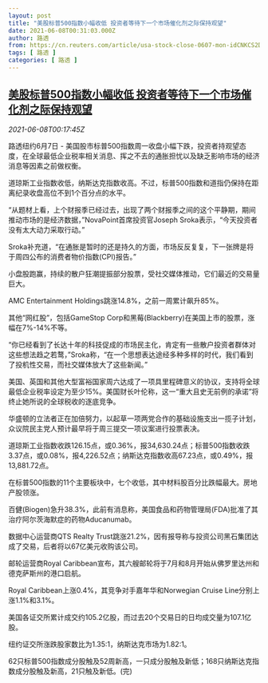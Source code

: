 ```yaml
---
layout: post
title: "美股标普500指数小幅收低 投资者等待下一个市场催化剂之际保持观望"
date: 2021-06-08T00:31:03.000Z
author: 路透
from: https://cn.reuters.com/article/usa-stock-close-0607-mon-idCNKCS2DK00X
tags: [ 路透 ]
categories: [ 路透 ]
---
```

<!--1623112263000-->
[美股标普500指数小幅收低 投资者等待下一个市场催化剂之际保持观望](https://cn.reuters.com/article/usa-stock-close-0607-mon-idCNKCS2DK00X)
------

<div>
<div><i>2021-06-08T00:17:45Z</i></div><p>路透纽约6月7日 - 美国股市标普500指数周一收盘小幅下跌，投资者持观望态度，在全球最低企业税率相关消息、挥之不去的通胀担忧以及缺乏影响市场的经济消息等因素之前做权衡。</p><p>道琼斯工业指数收低，纳斯达克指数收高。不过，标普500指数和道指仍保持在距离纪录收盘高位不到1个百分点的水平。</p><p>“从题材上看，上个财报季已经过去，出现了两个财报季之间的这个平静期，期间推动市场的是经济数据，”NovaPoint首席投资官Joseph Sroka表示，“今天投资者没有太大动力采取行动。”</p><p>Sroka补充道，“在通胀是暂时的还是持久的方面，市场反反复复，下一张牌是将于周四公布的消费者物价指数(CPI)报告。”</p><p>小盘股跑赢，持续的散户狂潮提振部分股票，受社交媒体推动，它们最近的交易量巨大。</p><p>AMC Entertainment Holdings跳涨14.8%，之前一周累计飙升85%。</p><p>其他“网红股”，包括GameStop Corp和黑莓(Blackberry)在美国上市的股票，涨幅在7%-14%不等。</p><p>“你已经看到了长达十年的科技促成的市场民主化，肯定有一些散户投资者群体对这些想法趋之若鹜，”Sroka称，“在一个思想表达途经多种多样的时代，我们看到了投机性交易，而社交媒体放大了这些新闻。”</p><p>美国、英国和其他大型富裕国家周六达成了一项具里程碑意义的协议，支持将全球最低企业税率设定为至少15%。美国财长叶伦称，这一“重大且史无前例的承诺”将终止她所说的全球税收的逐底竞争。</p><p>华盛顿的立法者正在加倍努力，以起草一项两党合作的基础设施支出一揽子计划，众议院民主党人预计最早将于周三提交一项议案进行投票表决。</p><p>道琼斯工业指数收跌126.15点，或0.36%，报34,630.24点；标普500指数收跌3.37点，或0.08%，报4,226.52点；纳斯达克指数收高67.23点，或0.49%，报13,881.72点。</p><p>在标普500指数的11个主要板块中，七个收低，其中材料股百分比跌幅最大。房地产股领涨。</p><p>百健(Biogen)急升38.3%，此前有消息称，美国食品和药物管理局(FDA)批准了其治疗阿尔茨海默症的药物Aducanumab。</p><p>数据中心运营商QTS Realty Trust跳涨21.2%，因有报导称与投资公司黑石集团达成了交易，后者将以67亿美元收购该公司。</p><p>邮轮运营商Royal Caribbean宣布，其六艘邮轮将于7月和8月开始从佛罗里达州和德克萨斯州的港口启航。</p><p>Royal Caribbean上涨0.4%，其竞争对手嘉年华和Norwegian Cruise Line分别上涨1.1%和3.1%。</p><p>美国各证交所累计成交约105.2亿股，而过去20个交易日的日均成交量为107.1亿股。</p><p>纽约证交所涨跌股家数比为1.35:1，纳斯达克市场为1.82:1。</p><p>62只标普500指数成分股触及52周新高，一只成分股触及新低；168只纳斯达克指数成分股触及新高，21只触及新低。(完)</p>
</div>
